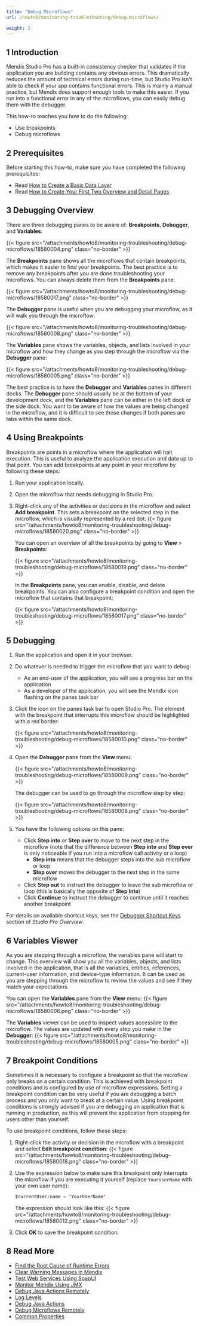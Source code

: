 ```yaml
---
title: "Debug Microflows"
url: /howto8/monitoring-troubleshooting/debug-microflows/

weight: 2
---
```


## 1 Introduction

Mendix Studio Pro has a built-in consistency checker that validates if the application you are building contains any obvious errors. This dramatically reduces the amount of technical errors during run-time, but Studio Pro isn't able to check if your app contains functional errors. This is mainly a manual practice, but Mendix does support enough tools to make this easier. If you run into a functional error in any of the microflows, you can easily debug them with the debugger.

This how-to teaches you how to do the following:

* Use breakpoints
* Debug microflows

## 2 Prerequisites

Before starting this how-to, make sure you have completed the following prerequisites:

* Read [How to Create a Basic Data Layer](/howto8/data-models/create-a-basic-data-layer/)
* Read [How to Create Your First Two Overview and Detail Pages](/howto8/front-end/create-your-first-two-overview-and-detail-pages/)

## 3 Debugging Overview

There are three debugging panes to be aware of: **Breakpoints**, **Debugger**, and **Variables**:

{{< figure src="/attachments/howto8/monitoring-troubleshooting/debug-microflows/18580004.png" class="no-border" >}}

The **Breakpoints** pane shows all the microflows that contain breakpoints, which makes it easier to find your breakpoints. The best practice is to remove any breakpoints after you are done troubleshooting your microflows. You can always delete them from the **Breakpoints** pane.

{{< figure src="/attachments/howto8/monitoring-troubleshooting/debug-microflows/18580017.png" class="no-border" >}}

The **Debugger** pane is useful when you are debugging your microflow, as it will walk you through the microflow:

{{< figure src="/attachments/howto8/monitoring-troubleshooting/debug-microflows/18580008.png" class="no-border" >}}

The **Variables** pane shows the variables, objects, and lists involved in your microflow and how they change as you step through the microflow via the **Debugger** pane:

{{< figure src="/attachments/howto8/monitoring-troubleshooting/debug-microflows/18580005.png" class="no-border" >}}

The best practice is to have the **Debugger** and **Variables** panes in different docks. The **Debugger** pane should usually be at the bottom of your development dock, and the **Variables** pane can be either in the left dock or the side dock. You want to be aware of how the values are being changed in the microflow, and it is difficult to see those changes if both panes are tabs within the same dock.

## 4 Using Breakpoints

Breakpoints are points in a microflow where the application will halt execution. This is useful to analyze the application execution and data up to that point. You can add breakpoints at any point in your microflow by following these steps:

1. Run your application locally.
2. Open the microflow that needs debugging in Studio Pro.
3. Right-click any of the activities or decisions in the microflow and select **Add breakpoint**. This sets a breakpoint on the selected step in the microflow, which is visually represented by a red dot:
    {{< figure src="/attachments/howto8/monitoring-troubleshooting/debug-microflows/18580020.png" class="no-border" >}}

    You can open an overview of all the breakpoints by going to **View** > **Breakpoints**:

    {{< figure src="/attachments/howto8/monitoring-troubleshooting/debug-microflows/18580019.png" class="no-border" >}}

    In the **Breakpoints** pane, you can enable, disable, and delete breakpoints. You can also configure a breakpoint condition and open the microflow that contains that breakpoint:

    {{< figure src="/attachments/howto8/monitoring-troubleshooting/debug-microflows/18580017.png" class="no-border" >}}

## 5 Debugging

1. Run the application and open it in your browser.
2. Do whatever is needed to trigger the microflow that you want to debug:
    * As an end-user of the application, you will see a progress bar on the application
    * As a developer of the application, you will see the Mendix icon flashing on the panes task bar
3. Click the icon on the panes task bar to open Studio Pro. The element with the breakpoint that interrupts this microflow should be highlighted with a red border:

    {{< figure src="/attachments/howto8/monitoring-troubleshooting/debug-microflows/18580010.png" class="no-border" >}}

4. Open the **Debugger** pane from the **View** menu:

    {{< figure src="/attachments/howto8/monitoring-troubleshooting/debug-microflows/18580009.png" class="no-border" >}}

    The debugger can be used to go through the microflow step by step:

    {{< figure src="/attachments/howto8/monitoring-troubleshooting/debug-microflows/18580008.png" class="no-border" >}}

5. You have the following options on this pane:
    * Click **Step into** or **Step over** to move to the next step in the microflow (note that the difference between **Step into** and **Step over** is only noticeable if you run into a microflow call activity or a loop)
        * **Step into** means that the debugger steps into the sub microflow or loop
        * **Step over** moves the debugger to the next step in the same microflow
    * Click **Step out** to instruct the debugger to leave the sub microflow or loop (this is basically the opposite of **Step Into**)
    * Click **Continue** to instruct the debugger to continue until it reaches another breakpoint

For details on available shortcut keys, see the [Debugger Shortcut Keys](/refguide8/studio-pro-overview/#debugger-shortcuts) section of *Studio Pro Overview*.

## 6 Variables Viewer

As you are stepping through a microflow, the variables pane will start to change. This overview will show you all the variables, objects, and lists involved in the application, that is all the variables, entities, references, current-user information, and device-type information. It can be used as you are stepping through the microflow to review the values and see if they match your expectations.

You can open the **Variables** pane from the **View** menu:
{{< figure src="/attachments/howto8/monitoring-troubleshooting/debug-microflows/18580006.png" class="no-border" >}}

The **Variables** viewer can be used to inspect values accessible to the microflow. The values are updated with every step you make in the **Debugger**:
{{< figure src="/attachments/howto8/monitoring-troubleshooting/debug-microflows/18580005.png" class="no-border" >}}

## 7 Breakpoint Conditions

Sometimes it is necessary to configure a breakpoint so that the microflow only breaks on a certain condition. This is achieved with breakpoint conditions and is configured by use of microflow expressions. Setting a breakpoint condition can be very useful if you are debugging a batch process and you only want to break at a certain value. Using breakpoint conditions is strongly advised if you are debugging an application that is running in production, as this will prevent the application from stopping for users other than yourself.

To use breakpoint conditions, follow these steps:

1. Right-click the activity or decision in the microflow with a breakpoint and select **Edit breakpoint condition**:
    {{< figure src="/attachments/howto8/monitoring-troubleshooting/debug-microflows/18580018.png" class="no-border" >}}
2. Use the expression below to make sure this breakpoint only interrupts the microflow if you are executing it yourself (replace `YourUserName` with your own user name):

    ```java {linenos=false}
    $currentUser/name = 'YourUserName'
    ```

    The expression should look like this:
    {{< figure src="/attachments/howto8/monitoring-troubleshooting/debug-microflows/18580012.png" class="no-border" >}}

3. Click **OK** to save the breakpoint condition.

## 8 Read More

* [Find the Root Cause of Runtime Errors](/howto8/monitoring-troubleshooting/finding-the-root-cause-of-runtime-errors/)
* [Clear Warning Messages in Mendix](/howto8/monitoring-troubleshooting/clear-warning-messages/)
* [Test Web Services Using SoapUI](/howto8/integration/testing-web-services-using-soapui/)
* [Monitor Mendix Using JMX](/howto8/monitoring-troubleshooting/monitoring-mendix-using-jmx/)
* [Debug Java Actions Remotely](/howto8/monitoring-troubleshooting/debug-java-actions-remotely/)
* [Log Levels](/howto8/monitoring-troubleshooting/log-levels/)
* [Debug Java Actions](/howto8/monitoring-troubleshooting/debug-java-actions/)
* [Debug Microflows Remotely](/howto8/monitoring-troubleshooting/debug-microflows-remotely/)
* [Common Properties](/refguide8/microflow-element-common-properties/)
